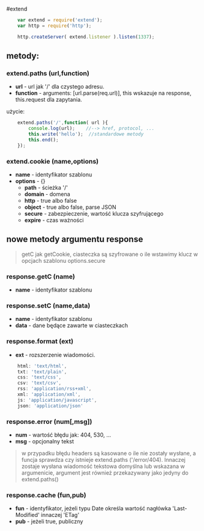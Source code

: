 #extend

``` js
	var extend = require('extend');
	var http = require('http');

	http.createServer( extend.listener ).listen(1337);
```

## metody:

### extend.paths (url,function)
* **url** - url jak '/' dla czystego adresu.
* **function** - arguments: [url.parse(req.url)], this wskazuje na response, this.request dla zapytania.

użycie:
``` js
	extend.paths('/',function( url ){
		console.log(url);    //--> href, protocol, ...
		this.write('hello');  //standardowe metody
		this.end();
	});
```

### extend.cookie (name,options)
* **name** - identyfikator szablonu
* **options** - {}
	* **path** - ścieżka '/'
	* **domain** - domena
	* **http** - true albo false
	* **object** - true albo false, parse JSON
	* **secure** - zabezpieczenie, wartość klucza szyfrującego
	* **expire** - czas ważności

## nowe metody argumentu response

> getC jak getCookie, ciasteczka są szyfrowane o ile wstawimy klucz w opcjach szablonu options.secure

### response.getC (name)
* **name** - identyfikator szablonu

### response.setC (name,data)
* **name** - identyfikator szablonu
* **data** - dane będące zawarte w ciasteczkach

### response.format (ext)
* **ext** - rozszerzenie wiadomości.

``` js
	html: 'text/html',
	txt: 'text/plain',
	css: 'text/css',
	csv: 'text/csv',
	rss: 'application/rss+xml',
	xml: 'application/xml',
	js: 'application/javascript',
	json: 'application/json'
```

### response.error (num[,msg])
* **num** - wartość błędu jak: 404, 530, ...
* **msg** - opcjonalny tekst

> w przypadku błędu headers są kasowane o ile nie zostały wysłane,
> a funcja sprawdza czy istnieje extend.paths ('/error/404). Innaczej zostaje wysłana wiadomość tekstowa domyślna lub wskazana w argumenicie, argument jest również przekazywany jako jedyny do extend.paths()

### response.cache (fun,pub)
* **fun** - identyfikator, jeżeli typu Date określa wartość nagłówka 'Last-Modified' innaczej 'ETag'
* **pub** - jeżeli true, publiczny